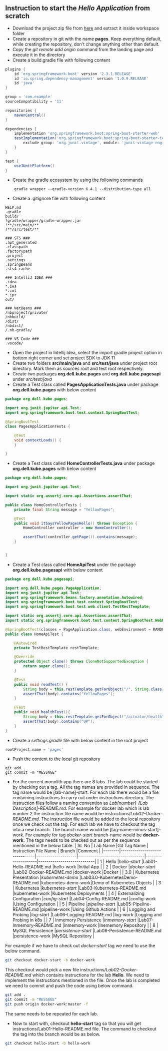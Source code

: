 ## Instruction to start the *Hello Application* from scratch
- Download the project zip file from [here](https://dell-edu-lab-store.s3.ap-south-1.amazonaws.com/repository/pages.zip) and extract it inside workspace folder
- Create a repository in git with the name **pages**. Keep everything default, while creating the repository, don't change anything other than default.
- Copy the *git remote add origin <repo address>* command from the landing page and execute it in the directory 
- Create a build.gradle file with following content

```groovy
plugins {
	id 'org.springframework.boot' version '2.3.1.RELEASE'
	id 'io.spring.dependency-management' version '1.0.9.RELEASE'
	id 'java'
}

group = 'com.example'
sourceCompatibility = '11'

repositories {
	mavenCentral()
}

dependencies {
	implementation 'org.springframework.boot:spring-boot-starter-web'
	testImplementation('org.springframework.boot:spring-boot-starter-test') {
		exclude group: 'org.junit.vintage', module: 'junit-vintage-engine'
	}
}

test {
	useJUnitPlatform()
}
```
- Create the gradle ecosystem by using the following commands
```shell script
    gradle wrapper --gradle-version 6.4.1 --distribution-type all
``` 
- Create a .gitignore file with following content
```text
HELP.md
.gradle
build/
!gradle/wrapper/gradle-wrapper.jar
!**/src/main/**
!**/src/test/**

### STS ###
.apt_generated
.classpath
.factorypath
.project
.settings
.springBeans
.sts4-cache

### IntelliJ IDEA ###
.idea
*.iws
*.iml
*.ipr
out/

### NetBeans ###
/nbproject/private/
/nbbuild/
/dist/
/nbdist/
/.nb-gradle/

### VS Code ###
.vscode/
```
- Open the project in Intellij Idea, select the import gradle project option in bottom right corner and  set project SDK to JDK 11
- Create two folders **src/main/java** and **src/test/java** under project root directory. Mark them as sources root and test root respectively.
- Create two packages **org.dell.kube.pages** and **org.dell.kube.pagesapi** under *src/test/java*
- Create a Test class called **PagesApplicationTests.java** under package **org.dell.kube.pages** with below content
```java
package org.dell.kube.pages;

import org.junit.jupiter.api.Test;
import org.springframework.boot.test.context.SpringBootTest;

@SpringBootTest
class PagesApplicationTests {

	@Test
	void contextLoads() {
	}

}
```
- Create a Test class called **HomeControllerTests.java** under package **org.dell.kube.pages** with below content
```java
package org.dell.kube.pages;

import org.junit.jupiter.api.Test;

import static org.assertj.core.api.Assertions.assertThat;

public class HomeControllerTests {
    private final String message = "YellowPages";

    @Test
    public void itSaysYellowPagesHello() throws Exception {
        HomeController controller = new HomeController();

        assertThat(controller.getPage()).contains(message);
    }


}
```
- Create a Test class called **HomeApiTest** under the package **org.dell.kube.pagesapi** with below content
```java
package org.dell.kube.pagesapi;

import org.dell.kube.pages.PageApplication;
import org.junit.jupiter.api.Test;
import org.springframework.beans.factory.annotation.Autowired;
import org.springframework.boot.test.context.SpringBootTest;
import org.springframework.boot.test.web.client.TestRestTemplate;

import static org.assertj.core.api.Assertions.assertThat;
import static org.springframework.boot.test.context.SpringBootTest.WebEnvironment.RANDOM_PORT;

@SpringBootTest(classes = PageApplication.class, webEnvironment = RANDOM_PORT)
public class HomeApiTest {

    @Autowired
    private TestRestTemplate restTemplate;

    @Override
    protected Object clone() throws CloneNotSupportedException {
        return super.clone();
    }

    @Test
    public void readTest() {
        String body = this.restTemplate.getForObject("/", String.class);
        assertThat(body).contains("YellowPages");
    }

    @Test
    public void healthTest(){
        String body = this.restTemplate.getForObject("/actuator/health", String.class);
        assertThat(body).contains("UP");
    }
}
```
- Create a *settings.gradle* file with below content in the root project
```groovy
rootProject.name = 'pages'
```
- Push the content to the local git repository
```shell
git add .
git commit -m "MESSAGE"
```
- For the current monolith app there are 8 labs. The lab could be started by checking out a tag. All the tag names are provided in sequence. The tag name would be [lab-name]-start. For each lab there would be a file containing instructions to carry out  under *instructions* directory. The instruction files follow a naming convention as *Lab[number]-[Lab Description]-README.md*. For example for docker lab which is lab number 2 the instruction file name would be instructions/*Lab02-Docker-README.md*. The instruction file would be added to the local repository once we check out the tag.
For each lab we have to checkout the tag into a new branch. The branch name would be [tag-name-minus-start]-work. For example for  tag *docker-start* branch-name would be **docker-work**. The tags needs to be checked out as per the sequence mentioned in the below table.
    | SL No  | Lab Name                      |Git Tag Name        | Instruction File Name           | Branch             |Comment                     |
    |--------|-------------------------------|--------------------|---------------------------------|--------------------|----------------------------|
    | 1      | Hello                         |*hello-start*       |Lab01-Hello-README.md            |hello-work          |Initial App                 |
    | 2      | Docker                        |*docker-start*      |Lab02-Docker-README.md           |docker-work         |Docker                      |
	| 3.0    | Kubernetes Presentation       |*kubernetes-demo*   |Lab03.0-KubernetesDemo-README.md |kubernetes-demo-work|Demo of Kubernetes Objects  |
	| 3      | Kubernetes                    |*kubernetes-start*  |Lab03-Kubernetes-README.md       |kubernetes-work     |Kubernetes Deployments      |
	| 4      | Externalizing Configuration   |*config-start*      |Lab04-Config-README.md           |config-work         |Using Configuration         |
	| 5      | Pipeline                      |*pipeline-start*    |Lab05-Pipeline-README.md         |pipeline-work       |Using Github Actions        |
	| 6      | Logging and Probing           |*log-start*         |Lab06-Logging-README.md          |log-work            |Logging and Probing in k8s  |
	| 7      | Inmemory Persistence          |*inmemory-start*    |Lab07-Inmemory-README.md         |inmemory-work       |Inememory Repository        |
	| 8      | MySQL Persistence             |*persistence-start* |Lab08-Persistence-README.md      |persistence-work    |MySQL Repository            |
  
For example if we have to check out *docker-start* tag we need to use the below command.
```sh
git checkout docker-start -b docker-work
```
This checkout would pick  a new file instructions/*Lab02-Docker-README.md* which contains instructions for the lab **Hello**. We need to implement the instructions mentioned in the file. Once the lab is completed we need to commit and push the code using below command.
```sh
git add .
git commit -m "MESSAGE"
git push origin docker-work:master -f
```
The same needs to be repeated for each lab. 

- Now to start with, checkout **hello-start** tag so that you will get instructions/Lab01-Hello-README.md file. The command to checkout the tag into the branch would be as below.
```sh
git checkout hello-start -b hello-work
```



